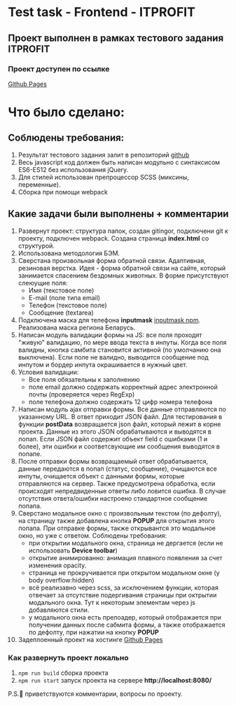 # Test task - Frontend - ITPROFIT

## Проект выполнен в рамках тестового задания ITPROFIT

### Проект доступен по ссылке
[Github Pages](https://kseniya7991.github.io/itprofit-test-task/)

# Что было сделано:

## Соблюдены требования:
1. Результат тестового задания залит в репозиторий [github](https://github.com/kseniya7991/itprofit-test-task)
2. Весь javascript код должен быть написан модульно с синтаксисом ES6-ES12 без использования jQuery.
3. Для стилей использован препроцессор SCSS (миксины, переменные).
4. Сборка при помощи webpack

## Какие задачи были выполнены + комментарии
1. Развернут проект: структура папок, создан gitingor, подключени git к проекту, подключен webpack. Создана страница **index.html** со структурой.
2. Использована методология БЭМ.
3. Сверстана произвольная форма обратной связи. Адаптивная, резиновая верстка. Идея - форма обратной связи на сайте, который занимается спасением бездомных животных. В форме присутствуют слеюущие поля:
    + Имя (текстовое поле)
    + E-mail (поле типа email)
    + Телефон (текстовое поле)
    + Сообщение (textarea)
4. Подключена маска для телефона **inputmask** [inputmask npm](https://github.com/RobinHerbots/Inputmask). Реализована маска региона Беларусь.
5. Написан модуль валидации формы на JS:  все поля проходят "живую" валидацию, по мере ввода текста в инпуты. Когда все поля валидны, кнопка самбита становится активной (по умолчанию она выключена). Если поле не валидно, выводится сообщение под инпутом и бордер инпута окрашивается в нужный цвет.
6. Условия валидации:
    + Все поля обязательны к заполнению
    + поле email должно содержать корректный адрес электронной почты (проверяется через RegExp)
    + поле телефона должно содержать 12 цифр номера телефона
7. Написан модуль ajax отправки формы. Все данные отправляются по указанному URL. В ответ приходит JSON файл. Для тестирования в функции **postData** возвращается json файл, который лежит в корне проекта. Данные из этого JSON обрабатываются и выводятся в попап. Если JSON файл содержит объект field с ошибками (1 и более), эти ошибки и соответсвующие им сообщения выводятся в попапе.
8. После отправки формы возвращаемый ответ обрабатывается, данные передаются в попап (статус, сообщение), очищаются все инпуты, очищается объект с данными формы, которые отправляются на сервер. Также предусмотрена обработка, если происходят непредвиденные ответы либо ловится ошибка. В случае отсутствия ответа/ошибки настроено стандартное сообщение попапа.
9. Сверстано модальное окно с произвольным текстом (по дефолту), на страницу также добавлена кнопка **POPUP** для открытия этого попапа. При отправке формы, также открывантся это модальное окно, но уже с ответом. Соблюдены требования:
    + при открытии модального окна, страница не дергается (если не использовать **Device toolbar**)
    + открытие анимированно: анимация плавного появления за счет изменения opacity.
    + страница не прокручивается при открытом модальном окне (у body overflow:hidden)
    + всё реализавно через scss, за исключением функции, которая отвечает за отсутствие подергивания страницы при октрытии модального окна. Тут к некоторым элементам через js добавляются стили.
    + у модального окна есть прелоадер, который отображается при получении данных после сабмита формы, а также отображается по дефолту, при нажатии на кнопку **POPUP**
10. Задеплоенный проект на хостинге [Github Pages](https://kseniya7991.github.io/itprofit-test-task/)

### Как развернуть проект локально
1. `npm run build` сборка проекта
2. `npm run start` запуск проекта на сервере **http://localhost:8080/**

P.S.🙋‍ приветствуются комментарии, вопросы по проекту.